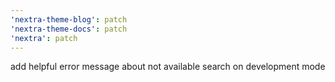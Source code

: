 ```yaml
---
'nextra-theme-blog': patch
'nextra-theme-docs': patch
'nextra': patch
---
```


add helpful error message about not available search on development mode

